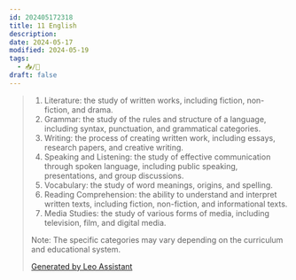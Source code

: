 ```yaml
---
id: 202405172318
title: 11 English
description: 
date: 2024-05-17
modified: 2024-05-19
tags:
  - 📥/🌲
draft: false
---
```

> 1. Literature: the study of written works, including fiction, non-fiction, and drama.
> 2. Grammar: the study of the rules and structure of a language, including syntax, punctuation, and grammatical categories.
> 3. Writing: the process of creating written work, including essays, research papers, and creative writing.
> 4. Speaking and Listening: the study of effective communication through spoken language, including public speaking, presentations, and group discussions.
> 5. Vocabulary: the study of word meanings, origins, and spelling.
> 6. Reading Comprehension: the ability to understand and interpret written texts, including fiction, non-fiction, and informational texts.
> 7. Media Studies: the study of various forms of media, including television, film, and digital media.
> 
> Note: The specific categories may vary depending on the curriculum and educational system.
> 
> [Generated by Leo Assistant](https://brave.com/leo/)
